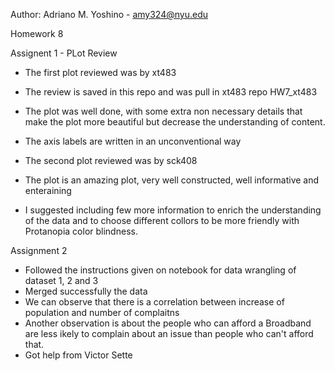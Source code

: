 Author: Adriano M. Yoshino - amy324@nyu.edu

Homework 8

Assignent 1 - PLot Review

- The first plot reviewed was by xt483
- The review is saved in this repo and was pull in xt483 repo HW7_xt483
- The plot was well done, with some extra non necessary details that make the plot more beautiful but decrease the understanding of content.
- The axis labels are written in an unconventional way

- The second plot reviewed was by sck408
- The plot is an amazing plot, very well constructed, well informative and enteraining
- I suggested including few more information to enrich the understanding of the data and to choose different collors to be more friendly with 
Protanopia color blindness.

Assignment 2
- Followed the instructions given on notebook for data wrangling of dataset 1, 2 and 3
- Merged successfully the data
- We can observe that there is a correlation between increase of population and number of complaitns
- Another observation is about the people who can afford a Broadband are less ikely to complain about an issue than people who can't afford that.
- Got help from Victor Sette
